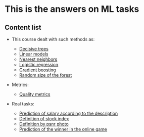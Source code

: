 # This is the answers on ML tasks

## Content list

* This course dealt with such methods as:

  * [Decisive trees](./first_week/decision_trees.py)
  * [Linear models](./second_week/linear_model.py)
  * [Nearest neighbors](./second_week/nearest_neighbors.py)
  * [Logistic regression](./third_week/logistic_regression.py)
  * [Gradient boosting](./fifth_week/gradient_boosting.py)
  * [Random size of the forest](./fifth_week/random_forest_size.py)

* Metrics:

  * [Quality metrics](./third_week/quality_metrics.py)

* Real tasks:

  * [Prediction of salary according to the description](./fourth_week/salary_forecast.py)
  * [Definition of stock index](./fourth_week/stock_index_compilation.py)
  * [Definition by psnr photo](./sixth_week/number_of_colors.py)
  * [Prediction of the winner in the online game](./seventh_week/dota_analyzing.py)